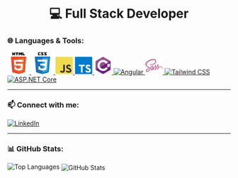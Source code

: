 <h1 align="center">💻 Full Stack Developer</h1>

<h3 align="left">🌐 Languages & Tools:</h3>
<p align="left">
  <a href="https://www.w3.org/html/" target="_blank" rel="noreferrer">
    <img src="https://raw.githubusercontent.com/devicons/devicon/master/icons/html5/html5-original-wordmark.svg" alt="HTML5" height="50"/>
  </a>
  <a href="https://www.w3schools.com/css/" target="_blank" rel="noreferrer">
    <img src="https://raw.githubusercontent.com/devicons/devicon/master/icons/css3/css3-original-wordmark.svg" alt="CSS3" height="50"/>
  </a>
  <a href="https://developer.mozilla.org/en-US/docs/Web/JavaScript" target="_blank" rel="noreferrer">
    <img src="https://raw.githubusercontent.com/devicons/devicon/master/icons/javascript/javascript-original.svg" alt="JavaScript" height="40"/>
  </a>
  <a href="https://www.typescriptlang.org/" target="_blank" rel="noreferrer">
    <img src="https://raw.githubusercontent.com/devicons/devicon/master/icons/typescript/typescript-original.svg" alt="TypeScript" height="40"/>
  </a>
  <a href="https://learn.microsoft.com/en-us/dotnet/csharp/" target="_blank" rel="noreferrer">
    <img src="https://raw.githubusercontent.com/devicons/devicon/master/icons/csharp/csharp-original.svg" alt="C#" height="40"/>
  </a>
  <a href="https://angular.io" target="_blank" rel="noreferrer">
    <img src="https://angular.io/assets/images/logos/angular/angular.svg" alt="Angular" height="45"/>
  </a>
  <a href="https://sass-lang.com" target="_blank" rel="noreferrer">
    <img src="https://raw.githubusercontent.com/devicons/devicon/master/icons/sass/sass-original.svg" alt="Sass" height="40"/>
  </a>
  <a href="https://tailwindcss.com/" target="_blank" rel="noreferrer">
    <img src="https://www.vectorlogo.zone/logos/tailwindcss/tailwindcss-icon.svg" alt="Tailwind CSS" height="40"/>
  </a>
  <a href="https://learn.microsoft.com/en-us/aspnet/core/?view=aspnetcore-7.0" target="_blank" rel="noreferrer">
    <img src="https://img.shields.io/badge/ASP.NET Core-512BD4?style=for-the-badge&logo=dotnet&logoColor=white" alt="ASP.NET Core" />
  </a>
</p>

---

<h3 align="left">📫 Connect with me:</h3>
<p align="left">
  <a href="https://www.linkedin.com/in/shaden-khaled" target="_blank">
    <img src="https://cdn-icons-png.flaticon.com/512/174/174857.png" alt="LinkedIn" height="35"/>
  </a>
</p>

---

<h3 align="left">📊 GitHub Stats:</h3>
<p align="left">
  <img align="left" src="https://github-readme-stats.vercel.app/api/top-langs?username=ShadenKhaled85&show_icons=true&locale=en&layout=compact&hide=jupyter%20notebook&theme=default" alt="Top Languages" />
</p>
<p>
  &nbsp;<img align="center" src="https://github-readme-stats.vercel.app/api?username=ShadenKhaled85&show_icons=true&locale=en&theme=default" alt="GitHub Stats" />
</p>
